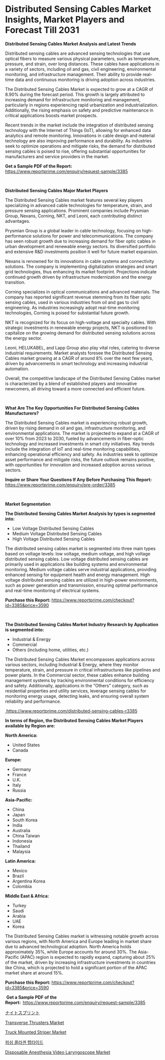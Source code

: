 <p><h1>Distributed Sensing Cables Market Insights, Market Players and Forecast Till 2031</h1></p><p><strong>Distributed Sensing Cables Market Analysis and Latest Trends</strong></p>
<p><p>Distributed sensing cables are advanced sensing technologies that use optical fibers to measure various physical parameters, such as temperature, pressure, and strain, over long distances. These cables have applications in a variety of sectors, including oil and gas, civil engineering, environmental monitoring, and infrastructure management. Their ability to provide real-time data and continuous monitoring is driving adoption across industries.</p><p>The Distributed Sensing Cables Market is expected to grow at a CAGR of 8.90% during the forecast period. This growth is largely attributed to increasing demand for infrastructure monitoring and management, particularly in regions experiencing rapid urbanization and industrialization. Additionally, the rising emphasis on safety and predictive maintenance in critical applications boosts market prospects.</p><p>Recent trends in the market include the integration of distributed sensing technology with the Internet of Things (IoT), allowing for enhanced data analytics and remote monitoring. Innovations in cable design and material technology are also improving performance and durability. As industries seek to optimize operations and mitigate risks, the demand for distributed sensing cables is poised to rise, offering substantial opportunities for manufacturers and service providers in the market.</p></p>
<p><strong>Get a Sample PDF of the Report:&nbsp;</strong> <a href="https://www.reportprime.com/enquiry/request-sample/3385">https://www.reportprime.com/enquiry/request-sample/3385</a></p>
<p>&nbsp;</p>
<p><strong>Distributed Sensing Cables Major Market Players</strong></p>
<p><p>The Distributed Sensing Cables market features several key players specializing in advanced cable technologies for temperature, strain, and pressure sensing applications. Prominent companies include Prysmian Group, Nexans, Corning, NKT, and Leoni, each contributing distinct advantages.</p><p>Prysmian Group is a global leader in cable technology, focusing on high-performance solutions for power and telecommunications. The company has seen robust growth due to increasing demand for fiber optic cables in urban development and renewable energy sectors. Its diversified portfolio and extensive R&D investments position it well for future market expansion.</p><p>Nexans is renowned for its innovations in cable systems and connectivity solutions. The company is implementing digitalization strategies and smart grid technologies, thus enhancing its market footprint. Projections indicate continued growth driven by infrastructure modernization and the energy transition.</p><p>Corning specializes in optical communications and advanced materials. The company has reported significant revenue stemming from its fiber optic sensing cables, used in various industries from oil and gas to civil engineering. As industries increasingly adopt real-time monitoring technologies, Corning is poised for substantial future growth.</p><p>NKT is recognized for its focus on high-voltage and specialty cables. With strategic investments in renewable energy projects, NKT is positioned to capitalize on the growing demand for distributed sensing solutions across the energy sector.</p><p>Leoni, HELUKABEL, and Lapp Group also play vital roles, catering to diverse industrial requirements. Market analysts foresee the Distributed Sensing Cables market growing at a CAGR of around 8% over the next few years, driven by advancements in smart technology and increasing industrial automation.</p><p>Overall, the competitive landscape of the Distributed Sensing Cables market is characterized by a blend of established players and innovative newcomers, all driving toward a more connected and efficient future.</p></p>
<p>&nbsp;</p>
<p><strong>What Are The Key Opportunities For Distributed Sensing Cables Manufacturers?</strong></p>
<p><p>The Distributed Sensing Cables market is experiencing robust growth, driven by rising demand in oil and gas, infrastructure monitoring, and environmental applications. The market is projected to expand at a CAGR of over 10% from 2023 to 2030, fueled by advancements in fiber-optic technology and increased investments in smart city initiatives. Key trends include the integration of IoT and real-time monitoring capabilities, enhancing operational efficiency and safety. As industries seek to optimize asset performance and mitigate risks, the future outlook remains positive, with opportunities for innovation and increased adoption across various sectors.</p></p>
<p><strong>Inquire or Share Your Questions If Any Before Purchasing This Report:</strong> <a href="https://www.reportprime.com/enquiry/pre-order/3385">https://www.reportprime.com/enquiry/pre-order/3385</a></p>
<p>&nbsp;</p>
<p><strong>Market Segmentation</strong></p>
<p><strong>The Distributed Sensing Cables Market Analysis by types is segmented into:</strong></p>
<p><ul><li>Low Voltage Distributed Sensing Cables</li><li>Medium Voltage Distributed Sensing Cables</li><li>High Voltage Distributed Sensing Cables</li></ul></p>
<p><p>The distributed sensing cables market is segmented into three main types based on voltage levels: low voltage, medium voltage, and high voltage distributed sensing cables. Low voltage distributed sensing cables are primarily used in applications like building systems and environmental monitoring. Medium voltage cables serve industrial applications, providing enhanced sensing for equipment health and energy management. High voltage distributed sensing cables are utilized in high-power environments, such as power generation and transmission, ensuring optimal performance and real-time monitoring of electrical systems.</p></p>
<p><strong>Purchase this Report:&nbsp;</strong><a href="https://www.reportprime.com/checkout?id=3385&price=3590">https://www.reportprime.com/checkout?id=3385&price=3590</a></p>
<p>&nbsp;</p>
<p><strong>The Distributed Sensing Cables Market Industry Research by Application is segmented into:</strong></p>
<p><ul><li>Industrial & Energy</li><li>Commercial</li><li>Others (including home, utilities, etc.)</li></ul></p>
<p><p>The Distributed Sensing Cables Market encompasses applications across various sectors, including Industrial & Energy, where they monitor temperature, strain, and pressure in critical infrastructures like pipelines and power plants. In the Commercial sector, these cables enhance building management systems by tracking environmental conditions for efficiency and safety. Additionally, applications in the "Others" category, such as residential properties and utility services, leverage sensing cables for monitoring energy usage, detecting leaks, and ensuring overall system reliability and performance.</p></p>
<p><a href="https://www.reportprime.com/distributed-sensing-cables-r3385">&nbsp;https://www.reportprime.com/distributed-sensing-cables-r3385</a></p>
<p><strong>In terms of Region, the Distributed Sensing Cables Market Players available by Region are:</strong></p>
<p>
    <p> <strong> North America: </strong>
        <ul>
            <li>United States</li>
            <li>Canada</li>
        </ul>
        </p> 
    <p> <strong> Europe: </strong>
        <ul>
            <li>Germany</li>
            <li>France</li>
            <li>U.K.</li>
            <li>Italy</li>
            <li>Russia</li>
        </ul>
        </p> 
    <p> <strong> Asia-Pacific: </strong>
        <ul>
            <li>China</li>
            <li>Japan</li>
            <li>South Korea</li>
            <li>India</li>
            <li>Australia</li>
            <li>China Taiwan</li>
            <li>Indonesia</li>
            <li>Thailand</li>
            <li>Malaysia</li>
        </ul>
        </p> 
    <p> <strong> Latin America: </strong>
        <ul>
            <li>Mexico</li>
            <li>Brazil</li>
            <li>Argentina Korea</li>
            <li>Colombia</li>
        </ul>
        </p> 
    <p> <strong> Middle East & Africa: </strong>
        <ul>
            <li>Turkey</li>
            <li>Saudi</li>
            <li>Arabia</li>
            <li>UAE</li>
            <li>Korea</li>
        </ul>
    </p>
    </p>
<p><p>The Distributed Sensing Cables market is witnessing notable growth across various regions, with North America and Europe leading in market share due to advanced technological adoption. North America holds approximately 35%, while Europe accounts for around 30%. The Asia-Pacific (APAC) region is expected to rapidly expand, capturing about 25% of the market, driven by increasing infrastructure investments in countries like China, which is projected to hold a significant portion of the APAC market share at around 15%.</p></p>
<p><strong>Purchase this Report: </strong><a href="https://www.reportprime.com/checkout?id=3385&price=3590">https://www.reportprime.com/checkout?id=3385&price=3590</a></p>
<p>&nbsp;<strong>Get a Sample PDF of the Report:&nbsp;&nbsp;</strong><a href="https://www.reportprime.com/enquiry/request-sample/3385">https://www.reportprime.com/enquiry/request-sample/3385</a></p>
<p><strong></strong></p>
<p><p><a href="https://medium.com/@anabellewintheiser/%E3%82%B0%E3%83%AD%E3%83%BC%E3%83%90%E3%83%AB%E3%83%8A%E3%82%A4%E3%83%88%E3%82%B9%E3%83%97%E3%83%AA%E3%83%B3%E3%83%88%E5%B8%82%E5%A0%B4%E3%81%AE%E6%A9%9F%E4%BC%9A%E3%81%A8%E5%B8%82%E5%A0%B4%E3%81%AE%E8%AA%B2%E9%A1%8C-2024-2031-db6074af13f6">ナイトスプリント</a></p><p><a href="https://medium.com/@foxworth8231/transverse-thrusters-market-a-global-and-regional-analysis-focus-on-region-country-level-7d659d1ee851">Transverse Thrusters Market</a></p><p><a href="https://medium.com/@rasaunharrison331/global-truck-mounted-striper-market-share-and-growth-opportunities-and-market-size-growing-with-a-5f85e97313cb">Truck Mounted Striper Market</a></p><p><a href="https://medium.com/@bobbykihnyt57786/%EC%96%B4%EB%A5%98-%EC%BD%9C%EB%9D%BC%EA%B2%90-%ED%8E%A9%ED%83%80%EC%9D%B4%EB%93%9C-%EC%8B%9C%EC%9E%A5-%ED%83%90%EC%83%89-2024%EB%85%84%EB%B6%80%ED%84%B0-2031%EB%85%84%EA%B9%8C%EC%A7%80%EC%9D%98-%EC%A0%84%EB%AC%B8%EA%B0%80-%EB%B6%84%EC%84%9D-%EB%B0%8F-%EC%8B%9C%EC%9E%A5-%EC%A0%84%EB%A7%9D-2441b77cfbc6">피쉬 콜라겐 펩타이드</a></p><p><a href="https://issuu.com/reportprime-2/docs/disposable-anesthesia-video-laryngo_bf39cfdfd4a0cc">Disposable Anesthesia Video Laryngoscope Market</a></p></p>
